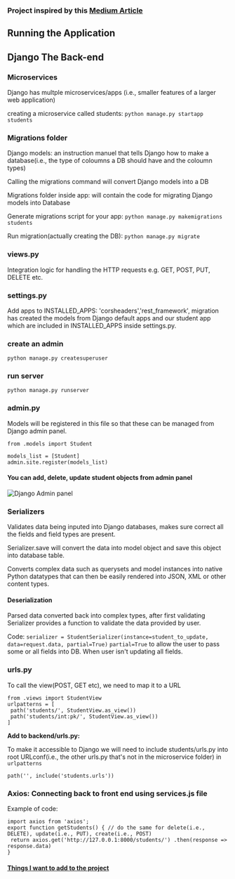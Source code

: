 ### Project inspired by this [Medium Article](https://medium.com/@fizaashraf37/develop-a-crud-application-using-django-and-react-part-1-2e8927a1e0c8)

## Running the Application

## Django The Back-end
### Microservices
Django has multple microservices/apps (i.e., smaller features of a larger web application)

creating a microservice called students: `python manage.py startapp students`

### Migrations folder
Django models: an instruction manuel that tells Django how to make a database(i.e., the type of coloumns a DB should have and the coloumn types)

Calling the migrations command will convert Django models into a DB

Migrations folder inside app: will contain the code for migrating Django models into Database

Generate migrations script for your app: `python manage.py makemigrations students` 

Run migration(actually creating the DB): `python manage.py migrate`

### views.py
Integration logic for handling the HTTP requests e.g. GET, POST, PUT, DELETE etc.

### settings.py 
Add apps to INSTALLED_APPS: 'corsheaders','rest_framework', migration has created the models from Django default apps and our student app which are included in INSTALLED_APPS inside settings.py.

### create an admin
`python manage.py createsuperuser`

### run server
`python manage.py runserver`

### admin.py

Models will be registered in this file so that these can be managed from Django admin panel. 
```
from .models import Student

models_list = [Student]
admin.site.register(models_list)
```

#### You can add, delete, update student objects from admin panel
![Django Admin panel](https://miro.medium.com/v2/resize:fit:1400/format:webp/1*j6tuHWpfG1k357tcdmzf-g.png) 

### Serializers

Validates data being inputed into Django databases, makes sure correct all the fields and field types are present. 

Serializer.save will convert the data into model object and save this object into database table.

Converts complex data such as querysets and model instances into native Python datatypes that can then be easily rendered into JSON, XML or other content types. 

#### Deserialization
Parsed data converted back into complex types, after first validating Serializer provides a function to validate the data provided by user. 

Code: `serializer = StudentSerializer(instance=student_to_update, data=request.data, partial=True)`
`partial=True` to allow the user to pass some or all fields into DB. When user isn't updating all fields.

### urls.py
To call the view(POST, GET etc), we need to map it to a URL 

```
from .views import StudentView 
urlpatterns = [
 path('students/', StudentView.as_view())
 path('students/int:pk/', StudentView.as_view())
]
```

**Add to backend/urls.py:**

To make it accessible to Django we will need to include students/urls.py into root URLconf(i.e., the other urls.py that's not in the microservice folder) in `urlpatterns`

`path('', include('students.urls'))`

### Axios: Connecting back to front end using services.js file 
Example of code: 

```
import axios from 'axios';
export function getStudents() { // do the same for delete(i.e., DELETE), update(i.e., PUT), create(i.e., POST)
 return axios.get('http://127.0.0.1:8000/students/') .then(response => response.data)
}
```
#### [Things I want to add to the project](https://trello.com/b/Ic3mpKMk/sleeptrack-app)

